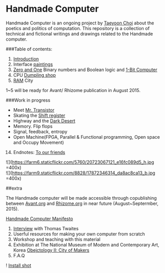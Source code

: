# Handmade Computer
Handmade Computer is an ongoing project by [Taeyoon Choi](http://taeyoonchoi.com) about the poetics and politics of computation. This repository is a collection of technical and fictional writings and drawings related to the Handmade computer.  

###Table of contents: 

1. [Introduction](https://github.com/tchoi8/handmadecomputer/tree/master/Entry)
2. Interface [paintings](https://github.com/tchoi8/handmadecomputer/tree/master/Interface)  
3. [Zero and One](https://github.com/tchoi8/handmadecomputer/tree/master/Binary) Binary numbers and Boolean logic and [1-Bit Computer](https://github.com/tchoi8/handmadecomputer/tree/master/Binary/NAND)
4.  CPU [Dumpling shop](https://github.com/tchoi8/handmadecomputer/tree/master/Dumpling) 
5. [RAM](https://github.com/tchoi8/handmadecomputer/tree/master/RAMcity) City 

1~5 will be ready for Avant/ Rhizome publication in August 2015.  

###Work in progress 

-  Meet [Mr. Transistor](https://github.com/tchoi8/handmadecomputer/tree/master/TTL) 
-  Skating the [Shift register](https://github.com/tchoi8/handmadecomputer/tree/master/ShiftRegister) 
-  Highway and the [Dark Desert](https://github.com/tchoi8/handmadecomputer/tree/master/DarkDesert)   
-  Memory. Flip flops 
-   Signal, feedback, entropy 
-   Open Machine(FPGA, Parallel & Functional programming, Open space and Occupy Movement)
14. Endnotes: [To our friends](https://github.com/tchoi8/handmadecomputer/tree/master/Exit)

![](https://farm6.staticflickr.com/5760/20723067121_e16fc089d5_h.jpg =400x)
</br>
![](https://farm9.staticflickr.com/8828/17872346314_da8ac8ca13_b.jpg =400x)

##extra

The Handmade computer will be made accessible through copublishing between [Avant.org](http://avant.org/) and [Rhizome.org](http://Rhizome.org) in near future (August~Septermber, 2015). 

[Handmade Computer Manifesto](https://github.com/tchoi8/handmadecomputer/blob/master/Manifesto.md)  

1. [Interview](https://github.com/tchoi8/handmadecomputer/tree/master/Interview_Thomas) with Thomas Twaites
2. Userful resources for making your own computer from scratch 
3. Workshop and teaching with this material 
4. Exhibition at The National Museum of Modern and Contemporary Art, Korea [Obejctology II: City of Makers](https://www.flickr.com/photos/80913365@N04/sets/72157654066625211)
5. F.A.Q 


!
[Install shot](https://farm1.staticflickr.com/344/18308862959_f0d2f5c598_z.jpg)
